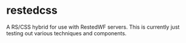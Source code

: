 # restedcss

A RS/CSS hybrid for use with RestedWF servers. This is currently just testing out various techniques and components.
